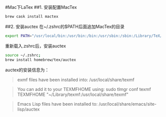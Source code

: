#Mac下LaTex
##1. 安装配置MacTex
```sh
brew cask install mactex
```
##2. 安装auctex
在~/.zshrc的$PATH后面追加MacTex的目录

```sh
export PATH="/usr/local/bin:/usr/bin:/bin:/usr/sbin:/sbin:/Library/TeX/texbin"
```
重新载入.zshrc后，安装auctex

```sh
source ~/.zshrc;
brew install homebrew/tex/auctex
```
auctex的安装信息为：
>exmf files have been installed into:
  /usr/local/share/texmf

>You can add it to your TEXMFHOME using:
  sudo tlmgr conf texmf TEXMFHOME "~/Library/texmf:/usr/local/share/texmf"

>Emacs Lisp files have been installed to:
  /usr/local/share/emacs/site-lisp/auctex